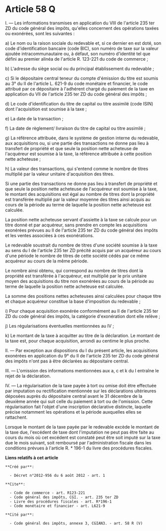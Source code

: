 # Article 58 Q

I. ― Les informations transmises en application du VIII de l'article 235 ter ZD du code général des impôts, qu'elles
concernent des opérations taxées ou exonérées, sont les suivantes : 

a) Le nom ou la raison sociale du redevable et, si ce dernier en est doté, son code d'identification bancaire (code BIC), son
numéro de taxe sur la valeur ajoutée intracommunautaire ou, à défaut, son numéro d'identité tel que défini au premier alinéa
de l'article R. 123-221 du code de commerce ; 

b) L'adresse du siège social ou du principal établissement du redevable ; 

c) Si le dépositaire central teneur du compte d'émission du titre est soumis au 3° du II de l'article L. 621-9 du code
monétaire et financier, le code attribué par ce dépositaire à l'adhérent chargé du paiement de la taxe en application du VII
de l'article 235 ter ZD du code général des impôts ; 

d) Le code d'identification du titre de capital ou titre assimilé (code ISIN) dont l'acquisition est soumise à la taxe ; 

e) La date de la transaction ; 

f) La date de règlement/ livraison du titre de capital ou titre assimilé ; 

g) La référence attribuée, dans le système de gestion interne du redevable, aux acquisitions ou, si une partie des
transactions ne donne pas lieu à transfert de propriété et que seule la position nette acheteuse de l'acquéreur est soumise à
la taxe, la référence attribuée à cette position nette acheteuse ; 

h) La valeur des transactions, qui s'entend comme le nombre de titres multiplié par la valeur unitaire d'acquisition des
titres. 

Si une partie des transactions ne donne pas lieu à transfert de propriété et que seule la position nette acheteuse de
l'acquéreur est soumise à la taxe, le montant des acquisitions est égal au nombre de titres dont la propriété est transférée
multiplié par la valeur moyenne des titres ainsi acquis au cours de la période au terme de laquelle la position nette
acheteuse est calculée. 

La position nette acheteuse servant d'assiette à la taxe se calcule pour un titre donné et par acquéreur, sans prendre en
compte les acquisitions exonérées prévues au II de l'article 235 ter ZD du code général des impôts et les ventes associées à
ces exonérations. 

Le redevable soustrait du nombre de titres d'une société soumise à la taxe au sens du I de l'article 235 ter ZD précité
acquis par un acquéreur au cours d'une période le nombre de titres de cette société cédés par ce même acquéreur au cours de
la même période. 

Le nombre ainsi obtenu, qui correspond au nombre de titres dont la propriété est transférée à l'acquéreur, est multiplié par
le prix unitaire moyen des acquisitions du titre non exonérées au cours de la période au terme de laquelle la position nette
acheteuse est calculée. 

La somme des positions nettes acheteuses ainsi calculées pour chaque titre et chaque acquéreur constitue la base d'imposition
du redevable ; 

i) Pour chaque acquisition exonérée conformément au II de l'article 235 ter ZD du code général des impôts, la catégorie
d'exonération dont elle relève ; 

j) Les régularisations éventuelles mentionnées au IV ; 

k) Le montant de la taxe à acquitter au titre de la déclaration. Le montant de la taxe est, pour chaque acquisition, arrondi
au centime le plus proche. 

II. ― Par exception aux dispositions du I du présent article, les acquisitions exonérées en application du 9° du II de
l'article 235 ter ZD du code général des impôts n'ont pas à être déclarées au dépositaire central. 

III. ― L'omission des informations mentionnées aux a, c et k du I entraîne le rejet de la déclaration. 

IV. ― La régularisation de la taxe payée à tort ou omise doit être effectuée par imputation ou rectification mentionnée sur
les déclarations ultérieures déposées auprès du dépositaire central avant le 31 décembre de la deuxième année qui suit celle
du paiement à tort ou de l'omission. Cette régularisation fait l'objet d'une inscription déclarative distincte, laquelle
précise notamment les opérations et la période auxquelles elles se rattachent. 

Lorsque le montant de la taxe payée par le redevable excède le montant de la taxe due, l'excédent de taxe dont l'imputation
ne peut pas être faite au cours du mois où cet excédent est constaté peut être soit imputé sur la taxe due le mois suivant,
soit remboursé par l'administration fiscale dans les conditions prévues à l'article R. * 196-1 du livre des procédures
fiscales.

**Liens relatifs à cet article**

	**Créé par**:

	  - Décret n°2012-956 du 6 août 2012 - art. 1

	**Cite**:

	  - Code de commerce - art. R123-221
	  - Code général des impôts, CGI. - art. 235 ter ZD
	  - Livre des procédures fiscales - art. R*196-1
	  - Code monétaire et financier - art. L621-9

	**Cité par**:

	  - Code général des impôts, annexe 3, CGIAN3. - art. 58 R (V)
